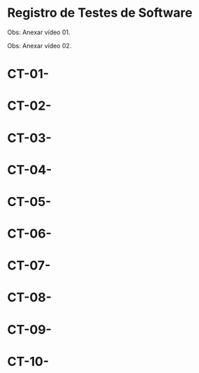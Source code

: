 # Registro de Testes de Software

Obs: Anexar vídeo 01.


Obs: Anexar vídeo 02.


# CT-01-

# CT-02-

# CT-03-

# CT-04-

# CT-05-

# CT-06-

# CT-07-

# CT-08-

# CT-09-

# CT-10-


